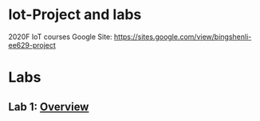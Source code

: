 # Iot-Project and labs
2020F IoT courses
Google Site: https://sites.google.com/view/bingshenli-ee629-project
# Labs
## Lab 1: [Overview](https://github.com/Gry1995/Iot-Project/tree/master/Lesson01)





